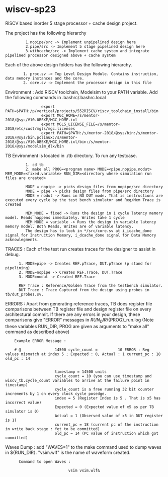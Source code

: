 # wiscv-sp23

RISCV based inorder 5 stage processor + cache design project. 

The project has the following hierarchy
             
             1.nopipe/src -> Implement unpipelined design here
             2.pipe/src -> Implement 5 stage pipelined design here
             3.withcache/src -> Implement cache system and integrate pipelined processor designed above + cache system
             
Each of the above design folders has the following hierarchy. 

            1. proc.sv -> Top Level Design Module. Contains instruction, data memory instances and the core.
            2. core.sv -> Implement the processor design in this file
  
  
Environment :
          Add RISCV toolchain, Modelsim to your PATH variable. Add the following commands in .bashrc/.bashrc.local
          
                    export PATH=$PATH:/p/vertical/projects/552RISCV/riscv_toolchain_install/bin
                    export MGC_HOME=/s/mentor-2018/@sys/V10.0BSXE/MGC_HOME.ixl
                    export MGLS_LICENSE_FILE=/s/mentor-2018/etc/cust/mgls/mgc.licenses
                    export PATH=$PATH:/s/mentor-2018/@sys/bin:/s/mentor-2018/@sys/bin.pclinux:/s/mentor-2018/@sys/V10.0BSXE/MGC_HOME.ixl/bin:/s/mentor-2018/@sys/modelsim_dlx/bin

TB Environment is located in ./tb directory. To run any testcase.

             1. cd tb
             2. make all PROG=<program name> MODE=<pipe,nopipe,nodut> MEM_MODE=<fixed,variable> RUN_DIR=<directory where simulation run files are created>
             
             MODE = nopipe -> picks design files from nopipe/src directory
             MODE = pipe -> picks design files from pipe/src directory
             MODE = nodut -> Runs in NO DUT mode. That is instructions are executed every cycle by the test bench simulator and Reg/Mem Trace is created
             
             MEM_MODE = fixed -> Runs the design in 1 cycle latency memory model. Reads happens immediately. Writes take 1 cycle
             MEM_MODE = variable -> Runs the design in variable latency memory model. Both Reads, Writes are of variable latency. 
             The design has to look in */src/core.sv at i_icache_done signal for Instruction Memory, i_dcache_done signal for Data Memory acknowlegments.
 
 TRACES : 
          Each of the test run creates traces for the designer to assist in debug.
          
          1. MODE=pipe -> Creates REF.pTrace, DUT.pTrace (p stand for pipelining)
          2. MODE=nopipe -> Creates REF.Trace, DUT.Trace
          3. MODE=nodut -> Created REF.Trace
          
          REF Trace : Reference/Golden Trace from the testbench simulator. 
          DUT Trace : Trace Captured from the design using probes in tb/dut_probes.sv.
          
 ERRORS : 
         Apart from generating reference traces, TB does register file comparisons between TB register file and design register file on every architectural commit. If there are any errors in your design, these comparisons give "ERROR" messages in ${RUN_DIR}/${PROG}_run.log (Note these variables RUN_DIR, PROG are given as arguments to "make all" command as described above)
         
        Example ERROR Message :
        
        # @               14500 cycle_count =         10 ERROR : Reg values mismatch at index 5 ; Expected : 0, Actual : 1 current_pc : 18 old_pc : 14


                          timestamp = 14500 units
                          cycle_count = 10 (you can use timestamp and wiscv_tb.cycle_count variables to arrive at the failure point in timestamp)
                          cycle_count is a free running 32 bit counter increments by 1 on every clock cycle posedge. 
                          index = 5 (Register Index is 5 . That is x5 has incorrect value) 
                          Expected = 0 (Expected value of x5 as per TB simulator is 0)
                          Actual = 1 (Observed value of x5 in DUT register is 1)
                          current_pc = 18 (current pc of the instruction in write back stage : Yet to be committed)
                          old_pc = 14 (PC value of instruction which got committed)


Waves Dump :
           add "WAVES=1" to the make command used to dump waves in ${RUN_DIR}. "vsim.wlf" is the name of waveform created.
          
          Command to open Waves : 
                                
                                vsim vsim.wlf&
          
 
         
 
             
